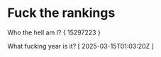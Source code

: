 # Fuck the rankings

Who the hell am I?
{ 15297223 }

What fucking year is it?
[ 2025-03-15T01:03:20Z ]
